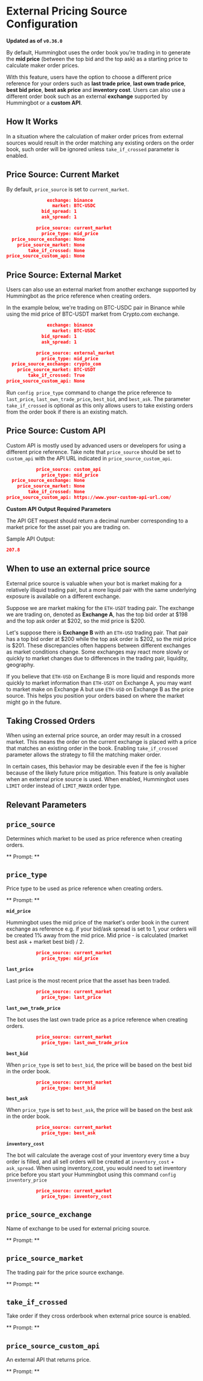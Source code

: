 # External Pricing Source Configuration

**Updated as of `v0.36.0`**

By default, Hummingbot uses the order book you're trading in to generate the **mid price** (between the top bid and the top ask) as a starting price to calculate maker order prices.

With this feature, users have the option to choose a different price reference for your orders such as **last trade price**, **last own trade price**, **best bid price**, **best ask price** and **inventory cost**. Users can also use a different order book such as an external **exchange** supported by Hummingbot or a **custom API**.

## How It Works

In a situation where the calculation of maker order prices from external sources would result in the order matching any existing orders on the order book, such order will be ignored unless `take_if_crossed` parameter is enabled.

## Price Source: Current Market

By default, `price_source` is set to `current_market`.

```json
               exchange: binance
                 market: BTC-USDC
             bid_spread: 1
             ask_spread: 1
```

```json
           price_source: current_market
             price_type: mid_price
  price_source_exchange: None
    price_source_market: None
        take_if_crossed: None
price_source_custom_api: None
```

## Price Source: External Market

Users can also use an external market from another exchange supported by Hummingbot as the price reference when creating orders.

In the example below, we're trading on BTC-USDC pair in Binance while using the mid price of BTC-USDT market from Crypto.com exchange.

```json
               exchange: binance
                 market: BTC-USDC
             bid_spread: 1
             ask_spread: 1
```

```json
           price_source: external_market
             price_type: mid_price
  price_source_exchange: crypto_com
    price_source_market: BTC-USDT
        take_if_crossed: True
price_source_custom_api: None
```

Run `config price_type` command to change the price reference to `last_price`, `last_own_trade_price`, `best_bid`, and `best_ask`. The parameter `take_if_crossed` is optional as this only allows users to take existing orders from the order book if there is an existing match.

<Callout
  type="note"
  body="Currently, the external price source cannot be the same as the maker exchange (i.e. if the bot is trading on Binance, the `price_source_exchange` cannot be Binance)."
/>

## Price Source: Custom API

Custom API is mostly used by advanced users or developers for using a different price reference. Take note that `price_source` should be set to `custom_api` with the API URL indicated in `price_source_custom_api`.

```json
           price_source: custom_api
             price_type: mid_price
  price_source_exchange: None
    price_source_market: None
        take_if_crossed: None
price_source_custom_api: https://www.your-custom-api-url.com/
```

**Custom API Output Required Parameters**

The API GET request should return a decimal number corresponding to a market price for the asset pair you are trading on.

Sample API Output:

```json
207.8
```

## When to use an external price source

External price source is valuable when your bot is market making for a relatively illiquid trading pair, but a more liquid pair with the same underlying exposure is available on a different exchange.

Suppose we are market making for the `ETH-USDT` trading pair. The exchange we are trading on, denoted as **Exchange A**, has the top bid order at \$198 and the top ask order at \$202, so the mid price is \$200.

Let's suppose there is **Exchange B** with an `ETH-USD` trading pair. That pair has a top bid order at \$200 while the top ask order is \$202, so the mid price is \$201. These discrepancies often happens between different exchanges as market conditions change. Some exchanges may react more slowly or quickly to market changes due to differences in the trading pair, liquidity, geography.

If you believe that `ETH-USD` on Exchange B is more liquid and responds more quickly to market information than `ETH-USDT` on Exchange A, you may want to market make on Exchange A but use `ETH-USD` on Exchange B as the price source. This helps you position your orders based on where the market might go in the future.

## Taking Crossed Orders

When using an external price source, an order may result in a crossed market. This means the order on the current exchange is placed with a price that matches an existing order in the book. Enabling `take_if_crossed` parameter allows the strategy to fill the matching maker order.

In certain cases, this behavior may be desirable even if the fee is higher because of the likely future price mitigation. This feature is only available when an external price source is used. When enabled, Hummingbot uses `LIMIT` order instead of `LIMIT_MAKER` order type.

## Relevant Parameters

## `price_source`

Determines which market to be used as price reference when creating orders.

** Prompt: **

<Prompt
  prompt="Which price source to use? (current_market/external_market/custom_api)"
  response=">>> current_market"
/>

## `price_type`

Price type to be used as price reference when creating orders.

** Prompt: **

<Prompt
  prompt="Which price type to use? (mid_price/last_price/last_own_trade_price/best_bid/best_ask/inventory_cost)"
  response=">>> mid_price"
/>

**`mid_price`**

Hummingbot uses the mid price of the market's order book in the current exchange as reference e.g. if your bid/ask spread is set to 1, your orders will be created 1% away from the mid price. Mid price - is calculated (market best ask + market best bid) / 2.

```json
           price_source: current_market
             price_type: mid_price
```

**`last_price`**

Last price is the most recent price that the asset has been traded.

```json
           price_source: current_market
             price_type: last_price
```

**`last_own_trade_price`**

The bot uses the last own trade price as a price reference when creating orders.

```json
           price_source: current_market
             price_type: last_own_trade_price
```

**`best_bid`**

When `price_type` is set to `best_bid`, the price will be based on the best bid in the order book.

```json
           price_source: current_market
             price_type: best_bid
```

**`best_ask`**

When `price_type` is set to `best_ask`, the price will be based on the best ask in the order book.

```json
           price_source: current_market
             price_type: best_ask
```

**`inventory_cost`**

The bot will calculate the average cost of your inventory every time a buy order is filled, and all sell orders will be created at `inventory_cost` + `ask_spread`.
When using inventory_cost, you would need to set inventory price before you start your Hummingbot using this command `config inventory_price`

```json
           price_source: current_market
             price_type: inventory_cost
```

## `price_source_exchange`

Name of exchange to be used for external pricing source.

** Prompt: **

<Prompt prompt="Enter external price source exchange name" response=">>> " />

## `price_source_market`

The trading pair for the price source exchange.

** Prompt: **

<Prompt
  prompt="Enter the token pair on [price_source_exchange]"
  response=">>> "
/>

## `take_if_crossed`

Take order if they cross orderbook when external price source is enabled.

** Prompt: **

<Prompt
  prompt="Do you want to take the best order if orders cross the orderbook? (Yes/No)"
  response=">>> Yes"
/>

## `price_source_custom_api`

An external API that returns price.

** Prompt: **

<Prompt prompt="Enter pricing API URL" response=">>> " />

